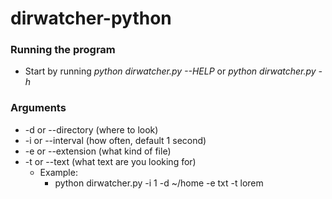 # dirwatcher-python
### Running the program
- Start by running *python dirwatcher.py --HELP* or *python dirwatcher.py -h*
### Arguments 
* -d or --directory (where to look)
* -i or --interval (how often, default 1 second)
* -e or --extension (what kind of file)
* -t or --text (what text are you looking for)
  - Example:
    - python dirwatcher.py -i 1 -d ~/home -e txt -t lorem
